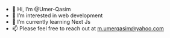 - 👋 Hi, I’m @Umer-Qasim
- 👀 I’m interested in web development
- 🌱 I’m currently learning Next Js
- 📫 Please feel free to reach out at m.umerqasim@yahoo.com

<!---
Umer-Qasim/Umer-Qasim is a ✨ special ✨ repository because its `README.md` (this file) appears on your GitHub profile.
You can click the Preview link to take a look at your changes.
--->
